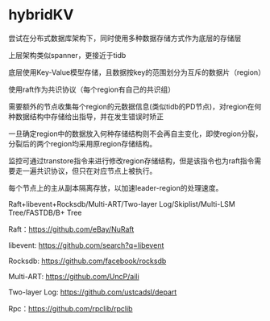 # hybridKV

尝试在分布式数据库架构下，同时使用多种数据存储方式作为底层的存储层

上层架构类似spanner，更接近于tidb

底层使用Key-Value模型存储，且数据按key的范围划分为互斥的数据片（region）

使用raft作为共识协议（每个region有自己的共识组）

需要额外的节点收集每个region的元数据信息(类似tidb的PD节点)，对region在何种数据结构中存储给出指导，并在发生错误时矫正

一旦确定region中的数据放入何种存储结构则不会再自主变化，即使region分裂，分裂后的两个region均采用原region存储结构。

监控可通过transtore指令来进行修改region存储结构，但是该指令也为raft指令需要走一遍共识协议，但只在对应节点上被执行。

每个节点上的主从副本隔离存放，以加速leader-region的处理速度。

Raft+libevent+Rocksdb/Multi-ART/Two-layer Log/Skiplist/Multi-LSM Tree/FASTDB/B+ Tree

Raft：<a>https://github.com/eBay/NuRaft</a>

libevent: <a>https://github.com/search?q=libevent</a>

Rocksdb: <a>https://github.com/facebook/rocksdb</a>

Multi-ART: <a>https://github.com/UncP/aili</a>

Two-layer Log: <a>https://github.com/ustcadsl/depart</a>

Rpc：<a>https://github.com/rpclib/rpclib</a>
